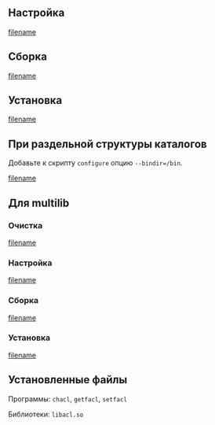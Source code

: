 <pkg :name="'acl'" instsize showsbu2></pkg>

## Настройка

[filename](../packages/core/acl/configure ':include')

## Сборка

[filename](../packages/core/acl/build ':include')

## Установка

[filename](../packages/core/acl/install ':include')

## При раздельной структуры каталогов

Добавьте к скрипту `configure` опцию `--bindir=/bin`.

[filename](../packages/core/acl/cldirs ':include')

## Для multilib

### Очистка

[filename](../packages/core/acl/multi_prepare ':include')

### Настройка

[filename](../packages/core/acl/multi_configure ':include')

### Сборка

[filename](../packages/core/acl/multi_build ':include')

### Установка

[filename](../packages/core/acl/multi_install ':include')

## Установленные файлы

Программы: `chacl`, `getfacl`, `setfacl`

Библиотеки: `libacl.so`

<script>
	new Vue({ el: '#main' })
</script>
